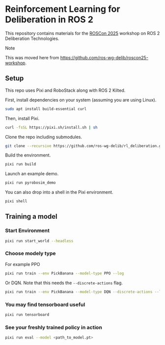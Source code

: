 # Reinforcement Learning for Deliberation in ROS 2

This repository contains materials for the [ROSCon 2025](https://roscon.ros.org/2025/) workshop on ROS 2 Deliberation Technologies.

> [!NOTE]
> This was moved here from https://github.com/ros-wg-delib/roscon25-workshop.

## Setup

This repo uses Pixi and RoboStack along with ROS 2 Kilted.

First, install dependencies on your system (assuming you are using Linux).

<!--- new-env: ubuntu:latest --->
<!--
```bash
apt update
apt install -y git curl build-essential
```
-->

<!--- skip-next --->
```bash
sudo apt install build-essential curl
```

Then, install Pixi.

```bash
curl -fsSL https://pixi.sh/install.sh | sh
```

<!--
This is necessary to make pixi work ...
```bash
echo 'export PATH=\"/root/.pixi/bin:$PATH\"' >> /root/.bashrc
```
-->

Clone the repo including submodules.

```bash
git clone --recursive https://github.com/ros-wg-delib/rl_deliberation.git
```

Build the environment.

<!--- workdir: /rl_deliberation --->
```bash
pixi run build
```

Launch an example demo.

<!--- skip-next --->
```bash
pixi run pyrobosim_demo
```

You can also drop into a shell in the Pixi environment.

<!--- skip-next --->
```bash
pixi shell
```

## Training a model

### Start Environment

<!--- skip-next --->
```bash
pixi run start_world --headless
```

### Choose modely type

For example PPO

<!--- skip-next --->
```bash
pixi run train --env PickBanana --model-type PPO --log
```

Or DQN.
Note that this needs the `--discrete-actions` flag.

<!--- skip-next --->
```bash
pixi run train --env PickBanana --model-type DQN --discrete-actions --log
```

### You may find tensorboard useful

<!--- skip-next --->
```bash
pixi run tensorboard
```

### See your freshly trained policy in action

<!--- skip-next --->
```bash
pixi run eval --model <path_to_model.pt>
```
